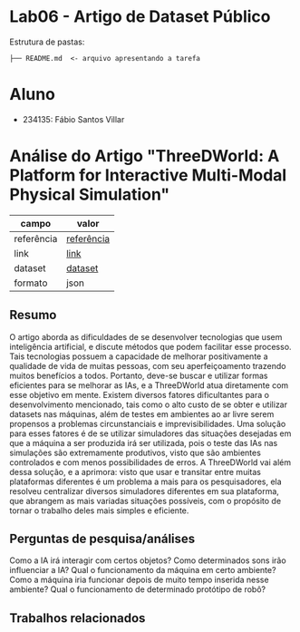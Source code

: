 # Lab06 - Artigo de Dataset Público
Estrutura de pastas:
```
├── README.md  <- arquivo apresentando a tarefa
```
# Aluno
* 234135: Fábio Santos Villar
# Análise do Artigo "ThreeDWorld: A Platform for Interactive Multi-Modal Physical Simulation"
campo | valor
------|------
referência|[referência](https://openreview.net/pdf?id=db1InWAwW2T)
link| [link](https://openreview.net/forum?id=db1InWAwW2T)
dataset|[dataset](https://github.com/threedworld-mit/tdw)
formato|json
## Resumo
O artigo aborda as dificuldades de se desenvolver tecnologias que usem inteligência artificial, e discute métodos que podem facilitar esse processo. Tais tecnologias possuem a capacidade de melhorar positivamente a qualidade de vida de muitas pessoas, com seu aperfeiçoamento trazendo muitos benefícios a todos. Portanto, deve-se buscar e utilizar formas eficientes para se melhorar as IAs, e a ThreeDWorld atua diretamente com esse objetivo em mente.
	Existem diversos fatores dificultantes para o desenvolvimento mencionado, tais como o alto custo de se obter e utilizar datasets nas máquinas, além de testes em ambientes ao ar livre serem propensos a problemas circunstanciais e imprevisibilidades. Uma solução para esses fatores é de se utilizar simuladores das situações desejadas em que a máquina a ser produzida irá ser utilizada, pois o teste das IAs nas simulações são extremamente produtivos, visto que são ambientes controlados e com menos possibilidades de erros.
	A ThreeDWorld vai além dessa solução, e a aprimora: visto que usar e transitar entre muitas plataformas diferentes é um problema a mais para os pesquisadores, ela resolveu centralizar diversos simuladores diferentes em sua plataforma, que abrangem as mais variadas situações possíveis, com o propósito de tornar o trabalho deles mais simples e eficiente.
## Perguntas de pesquisa/análises
Como a IA irá interagir com certos objetos?
Como determinados sons irão influenciar a IA?
Qual o funcionamento da máquina em certo ambiente?
Como a máquina iria funcionar depois de muito tempo inserida nesse ambiente?
Qual o funcionamento de determinado protótipo de robô? 
## Trabalhos relacionados
